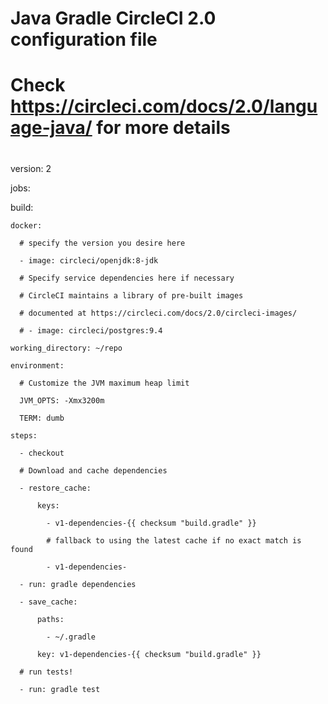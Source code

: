 # Java Gradle CircleCI 2.0 configuration file

#

# Check https://circleci.com/docs/2.0/language-java/ for more details

#

version: 2

jobs:

  build:

    docker:

      # specify the version you desire here

      - image: circleci/openjdk:8-jdk

      # Specify service dependencies here if necessary

      # CircleCI maintains a library of pre-built images

      # documented at https://circleci.com/docs/2.0/circleci-images/

      # - image: circleci/postgres:9.4

    working_directory: ~/repo

    environment:

      # Customize the JVM maximum heap limit

      JVM_OPTS: -Xmx3200m

      TERM: dumb

    steps:

      - checkout

      # Download and cache dependencies

      - restore_cache:

          keys:

            - v1-dependencies-{{ checksum "build.gradle" }}

            # fallback to using the latest cache if no exact match is found

            - v1-dependencies-

      - run: gradle dependencies

      - save_cache:

          paths:

            - ~/.gradle

          key: v1-dependencies-{{ checksum "build.gradle" }}

      # run tests!

      - run: gradle test

